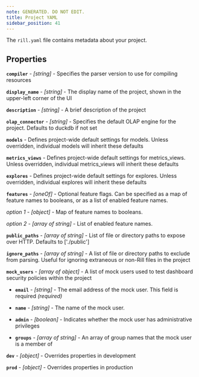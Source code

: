 ```yaml
---
note: GENERATED. DO NOT EDIT.
title: Project YAML
sidebar_position: 41
---
```


The `rill.yaml` file contains metadata about your project.

## Properties


**`compiler`**  - _[string]_ - Specifies the parser version to use for compiling resources 

**`display_name`**  - _[string]_ - The display name of the project, shown in the upper-left corner of the UI 

**`description`**  - _[string]_ - A brief description of the project 

**`olap_connector`**  - _[string]_ - Specifies the default OLAP engine for the project. Defaults to duckdb if not set 

**`models`**  - Defines project-wide default settings for models. Unless overridden, individual models will inherit these defaults 

**`metrics_views`**  - Defines project-wide default settings for metrics_views. Unless overridden, individual metrics_views will inherit these defaults 

**`explores`**  - Defines project-wide default settings for explores. Unless overridden, individual explores will inherit these defaults 

**`features`**  - _[oneOf]_ - Optional feature flags. Can be specified as a map of feature names to booleans, or as a list of enabled feature names. 

  *option 1* - _[object]_ - Map of feature names to booleans.

  *option 2* - _[array of string]_ - List of enabled feature names.

**`public_paths`**  - _[array of string]_ - List of file or directory paths to expose over HTTP. Defaults to ['./public'] 

**`ignore_paths`**  - _[array of string]_ - A list of file or directory paths to exclude from parsing. Useful for ignoring extraneous or non-Rill files in the project 

**`mock_users`**  - _[array of object]_ - A list of mock users used to test dashboard security policies within the project 

  - **`email`**  - _[string]_ - The email address of the mock user. This field is required  _(required)_

  - **`name`**  - _[string]_ - The name of the mock user. 

  - **`admin`**  - _[boolean]_ - Indicates whether the mock user has administrative privileges 

  - **`groups`**  - _[array of string]_ - An array of group names that the mock user is a member of 

**`dev`**  - _[object]_ - Overrides properties in development 

**`prod`**  - _[object]_ - Overrides properties in production 